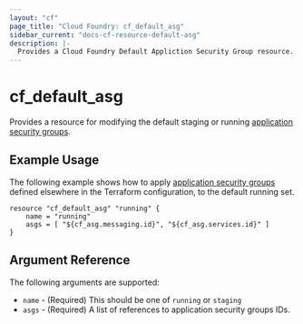 ```yaml
---
layout: "cf"
page_title: "Cloud Foundry: cf_default_asg"
sidebar_current: "docs-cf-resource-default-asg"
description: |-
  Provides a Cloud Foundry Default Appliction Security Group resource.
---
```


# cf\_default\_asg

Provides a resource for modifying the default staging or running
[application security groups](https://docs.cloudfoundry.org/adminguide/app-sec-groups.html).

## Example Usage

The following example shows how to apply [application security groups](/docs/providers/cloudfoundry/r/asg.html)
defined elsewhere in the Terraform configuration, to the default running set.  

```
resource "cf_default_asg" "running" {
    name = "running"
    asgs = [ "${cf_asg.messaging.id}", "${cf_asg.services.id}" ]
}
```

## Argument Reference

The following arguments are supported:

* `name` - (Required) This should be one of `running` or `staging`
* `asgs` - (Required) A list of references to application security groups IDs.
